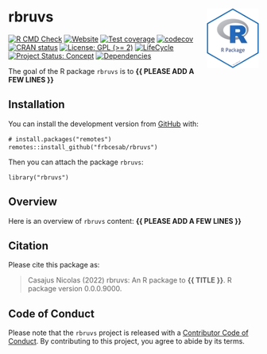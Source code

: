 <!-- README.md is generated from README.Rmd. Please edit that file -->

# rbruvs <img src="man/figures/package-sticker.png" align="right" style="float:right; height:120px;"/>

<!-- badges: start -->

[![R CMD
Check](https://github.com/frbcesab/rbruvs/actions/workflows/R-CMD-check.yaml/badge.svg)](https://github.com/frbcesab/rbruvs/actions/workflows/R-CMD-check.yaml)
[![Website](https://github.com/frbcesab/rbruvs/actions/workflows/pkgdown.yaml/badge.svg)](https://github.com/frbcesab/rbruvs/actions/workflows/pkgdown.yaml)
[![Test
coverage](https://github.com/frbcesab/rbruvs/actions/workflows/test-coverage.yaml/badge.svg)](https://github.com/frbcesab/rbruvs/actions/workflows/test-coverage.yaml)
[![codecov](https://codecov.io/gh/frbcesab/rbruvs/branch/main/graph/badge.svg)](https://codecov.io/gh/frbcesab/rbruvs)
[![CRAN
status](https://www.r-pkg.org/badges/version/rbruvs)](https://CRAN.R-project.org/package=rbruvs)
[![License: GPL (&gt;=
2)](https://img.shields.io/badge/License-GPL%20%28%3E%3D%202%29-blue.svg)](https://choosealicense.com/licenses/gpl-2.0/)
[![LifeCycle](https://img.shields.io/badge/lifecycle-experimental-orange)](https://lifecycle.r-lib.org/articles/stages.html#experimental)
[![Project Status:
Concept](https://www.repostatus.org/badges/latest/concept.svg)](https://www.repostatus.org/#concept)
[![Dependencies](https://img.shields.io/badge/dependencies-0/0-brightgreen?style=flat)](#)
<!-- badges: end -->

The goal of the R package `rbruvs` is to **{{ PLEASE ADD A FEW LINES
}}**

## Installation

You can install the development version from
[GitHub](https://github.com/) with:

    # install.packages("remotes")
    remotes::install_github("frbcesab/rbruvs")

Then you can attach the package `rbruvs`:

    library("rbruvs")

## Overview

Here is an overview of `rbruvs` content: **{{ PLEASE ADD A FEW LINES
}}**

## Citation

Please cite this package as:

> Casajus Nicolas (2022) rbruvs: An R package to **{{ TITLE }}**. R
> package version 0.0.0.9000.

## Code of Conduct

Please note that the `rbruvs` project is released with a [Contributor
Code of
Conduct](https://contributor-covenant.org/version/2/0/CODE_OF_CONDUCT.html).
By contributing to this project, you agree to abide by its terms.

